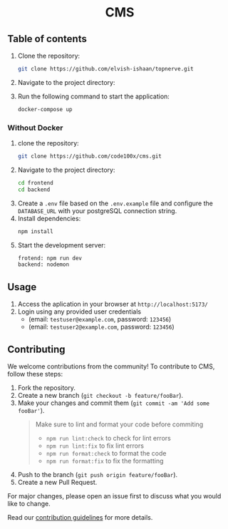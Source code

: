 <h1 align='center'>CMS</h1>

## Table of contents


1. Clone the repository:
   ```bash
   git clone https://github.com/elvish-ishaan/topnerve.git
   ```
2. Navigate to the project directory:
   
3. Run the following command to start the application:
   ```bash
   docker-compose up
   ```

### Without Docker

1. clone the repository:
   ```bash
   git clone https://github.com/code100x/cms.git
   ```
2. Navigate to the project directory:
   ```bash
   cd frontend
   cd backend
   ```
3. Create a `.env` file based on the `.env.example` file and configure the `DATABASE_URL` with your postgreSQL connection string.
4. Install dependencies:
   ```bash
   npm install
   ```
6. Start the development server:
   ```bash
   frotend: npm run dev
   backend: nodemon
   ```

## Usage

1. Access the aplication in your browser at `http://localhost:5173/`
2. Login using any provided user credentials
   - (email: `testuser@example.com`, password: `123456`)
   - (email: `testuser2@example.com`, password: `123456`)

## Contributing

We welcome contributions from the community! To contribute to CMS, follow these steps:

1. Fork the repository.
2. Create a new branch (`git checkout -b feature/fooBar`).
3. Make your changes and commit them (`git commit -am 'Add some fooBar'`).
   > Make sure to lint and format your code before commiting
   >
   > - `npm run lint:check` to check for lint errors
   > - `npm run lint:fix` to fix lint errors
   > - `npm run format:check` to format the code
   > - `npm run format:fix` to fix the formatting
4. Push to the branch (`git push origin feature/fooBar`).
5. Create a new Pull Request.

For major changes, please open an issue first to discuss what you would like to change.

Read our [contribution guidelines](./CONTRIBUTING.md) for more details.

